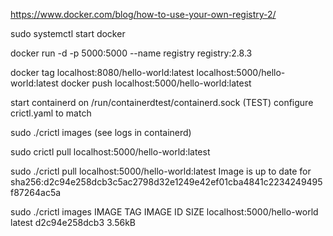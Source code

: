 


https://www.docker.com/blog/how-to-use-your-own-registry-2/

sudo systemctl start docker

docker run -d -p 5000:5000 --name registry registry:2.8.3

docker tag localhost:8080/hello-world:latest localhost:5000/hello-world:latest
docker push localhost:5000/hello-world:latest

start containerd on /run/containerdtest/containerd.sock (TEST)
configure crictl.yaml to match

sudo ./crictl images
(see logs in containerd)

sudo crictl pull localhost:5000/hello-world:latest

sudo ./crictl pull localhost:5000/hello-world:latest
Image is up to date for sha256:d2c94e258dcb3c5ac2798d32e1249e42ef01cba4841c2234249495f87264ac5a

sudo ./crictl images
IMAGE                        TAG                 IMAGE ID            SIZE
localhost:5000/hello-world   latest              d2c94e258dcb3       3.56kB
